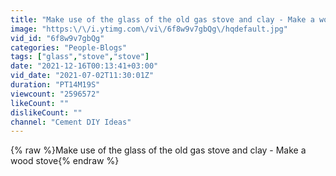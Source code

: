 ```yaml
---
title: "Make use of the glass of the old gas stove and clay - Make a wood stove"
image: "https:\/\/i.ytimg.com\/vi\/6f8w9v7gbQg\/hqdefault.jpg"
vid_id: "6f8w9v7gbQg"
categories: "People-Blogs"
tags: ["glass","stove","stove"]
date: "2021-12-16T00:13:41+03:00"
vid_date: "2021-07-02T11:30:01Z"
duration: "PT14M19S"
viewcount: "2596572"
likeCount: ""
dislikeCount: ""
channel: "Cement DIY Ideas"
---
```

{% raw %}Make use of the glass of the old gas stove and clay - Make a wood stove{% endraw %}

